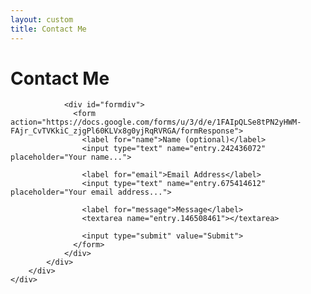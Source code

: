 ```yaml
---
layout: custom
title: Contact Me
---
```


<style>
input[type=text], textarea {
  width: 100%;
  padding: 12px 20px;
  margin: 8px 0;
  display: inline-block;
  border: 1px solid #ccc;
  border-radius: 4px;
  box-sizing: border-box;
}

input[type=submit] {
  width: 100%;
  background-color: #4CAF50;
  color: white;
  padding: 14px 20px;
  margin: 8px 0;
  border: none;
  border-radius: 4px;
  cursor: pointer;
}

input[type=submit]:hover {
  background-color: #45a049;
}

#formdiv {
  border-radius: 5px;
  background-color: #f2f2f2;
  padding: 20px;
}
</style>

<!-- /banner_bottom -->
<div class="main banner_bottom" id="article">
	<div class="clearfix"> </div>
	<div class="container">
		<div class="inner_sec_top_aglieits">
			<div class="banner_bottom_info">
				<h1>Contact Me</h1>

				<div id="formdiv">
				  <form action="https://docs.google.com/forms/u/3/d/e/1FAIpQLSe8tPN2yHWM-FAjr_CvTVKkiC_zjgPl60KLVx8g0yjRqRVRGA/formResponse">
				    <label for="name">Name (optional)</label>
				    <input type="text" name="entry.242436072" placeholder="Your name...">

				    <label for="email">Email Address</label>
				    <input type="text" name="entry.675414612" placeholder="Your email address...">

				    <label for="message">Message</label>
				    <textarea name="entry.146508461"></textarea>
				  
				    <input type="submit" value="Submit">
				  </form>
				</div>
			</div>
		</div>
	</div>
</div>





<div>

</div>
<div style="clear:both;"></div>
